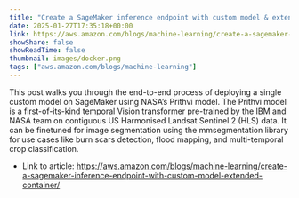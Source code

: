 ```yaml
---
title: "Create a SageMaker inference endpoint with custom model & extended container"
date: 2025-01-27T17:35:18+00:00
link: https://aws.amazon.com/blogs/machine-learning/create-a-sagemaker-inference-endpoint-with-custom-model-extended-container/
showShare: false
showReadTime: false
thumbnail: images/docker.png
tags: ["aws.amazon.com/blogs/machine-learning"]
---
```

This post walks you through the end-to-end process of deploying a single custom model on SageMaker using NASA’s Prithvi model. The Prithvi model is a first-of-its-kind temporal Vision transformer pre-trained by the IBM and NASA team on contiguous US Harmonised Landsat Sentinel 2 (HLS) data. It can be finetuned for image segmentation using the mmsegmentation library for use cases like burn scars detection, flood mapping, and multi-temporal crop classification.

- Link to article: https://aws.amazon.com/blogs/machine-learning/create-a-sagemaker-inference-endpoint-with-custom-model-extended-container/